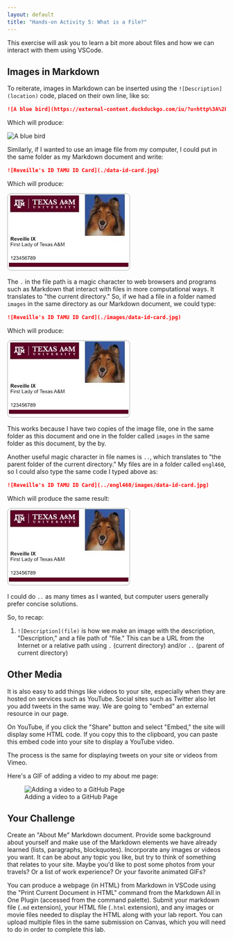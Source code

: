 ```yaml
---
layout: default
title: "Hands-on Activity 5: What is a File?"
---
```


This exercise will ask you to learn a bit more about files and how we can interact with them using VSCode.

## Images in Markdown

To reiterate, images in Markdown can be inserted using the `![Description](location)` code, placed on their own line, like so:

~~~markdown
![A blue bird](https://external-content.duckduckgo.com/iu/?u=http%3A%2F%2F4.bp.blogspot.com%2F-5NcmsdIgZLo%2FUWE46ewBJmI%2FAAAAAAAAAaU%2F4x-8SZu80VA%2Fs1600%2Fcute%2Bblue%2Bbird%2Bpic.jpg&f=1&nofb=1)
~~~

Which will produce:

![A blue bird](https://external-content.duckduckgo.com/iu/?u=http%3A%2F%2F4.bp.blogspot.com%2F-5NcmsdIgZLo%2FUWE46ewBJmI%2FAAAAAAAAAaU%2F4x-8SZu80VA%2Fs1600%2Fcute%2Bblue%2Bbird%2Bpic.jpg&f=1&nofb=1)

Similarly, if I wanted to use an image file from my computer, I could put in the same folder as my Markdown document and write:

~~~markdown
![Reveille's ID TAMU ID Card](./data-id-card.jpg)
~~~

Which will produce:

![Reveille's ID TAMU ID Card](./data-id-card.jpg)

The `.` in the file path is a magic character to web browsers and programs such as Markdown that interact with files in more computational ways. It translates to "the current directory." So, if we had a file in a folder named `images` in the same directory as our Markdown document, we could type:


~~~markdown
![Reveille's ID TAMU ID Card](./images/data-id-card.jpg)
~~~

Which will produce:

![Reveille's ID TAMU ID Card](./images/data-id-card.jpg)

This works because I have two copies of the image file, one in the same folder as this document and one in the folder called `images` in the same folder as this document, by the by.

Another useful magic character in file names is `..`, which translates to "the parent folder of the current directory." My files are in a folder called `engl460`, so I could also type the same code I typed above as:

~~~markdown
![Reveille's ID TAMU ID Card](../engl460/images/data-id-card.jpg)
~~~

Which will produce the same result:

![Reveille's ID TAMU ID Card](../engl460/images/data-id-card.jpg)

I could do `..` as many times as I wanted, but computer users generally prefer concise solutions.

So, to recap:

1. `![Description](file)` is how we make an image with the description, "Description," and a file path of "file." This can be a URL from the Internet or a relative path using `.` (current directory) and/or `..` (parent of current directory)

## Other Media

It is also easy to add things like videos to your site, especially when they are hosted on services such as YouTube. Social sites such as Twitter also let you add tweets in the same way. We are going to "embed" an external resource in our page.

On YouTube, if you click the "Share" button and select "Embed," the site will display some HTML code. If you copy this to the clipboard, you can paste this embed code into your site to display a YouTube video.

The process is the same for displaying tweets on your site or videos from Vimeo.

Here's a GIF of adding a video to my about me page:

<figure>
<img src="/courses/engl460/images/files-add-video.gif" alt="Adding a video to a GitHub Page">
<figcaption>Adding a video to a GitHub Page</figcaption>
</figure>

## Your Challenge

Create an "About Me" Markdown document. Provide some background about yourself and make use of the Markdown elements we have already learned (lists, paragraphs, blockquotes). Incorporate any images or videos you want. It can be about any topic you like, but try to think of something that relates to your site. Maybe you'd like to post some photos from your travels? Or a list of work experience? Or your favorite animated GIFs?

You can produce a webpage (in HTML) from Markdown in VSCode using the "Print Current Document in HTML" command from the Markdown All in One Plugin (accessed from the command palette). Submit your markdown file (`.md` extension), your HTML file (`.html` extension), and any images or movie files needed to display the HTML along with your lab report. You can upload multiple files in the same submission on Canvas, which you will need to do in order to complete this lab.

